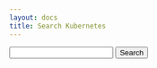 ```yaml
---
layout: docs
title: Search Kubernetes
---
```

<!--onsubmit="return post();"-->
<form method="get" action="/">
    <input type="text" name="search" id="search_box" />
    <input type="submit" value="Search" />
</form>

<script type="text/javascript">

var post = function() { 
    return false;
    var value = document.getElementById('search_box').value;
    var search = {
        pattern: value,
        repos: [
            "github.com/kubernetes/kubernetes",
            "github.com/golang/go"
        ]
    };
    window.location = "/sourcegraph/checkup/fs.go?master&search=" + JSON.stringify(search); 
    return false; 
}

</script>